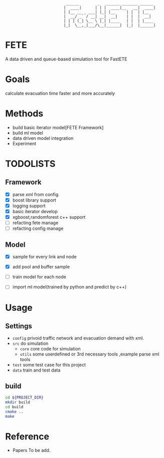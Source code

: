                                ______        _   ______ _______ ______ 
                              |  ____|      | | |  ____|__   __|  ____|
                              | |__ __ _ ___| |_| |__     | |  | |__   
                              |  __/ _` / __| __|  __|    | |  |  __|  
                              | | | (_| \__ \ |_| |____   | |  | |____ 
                              |_|  \__,_|___/\__|______|  |_|  |______|

# FETE
A data driven and  queue-based simulation tool for FastETE 

# Goals
calculate evacuation time faster and  more accurately

# Methods
-  build basic iterator model[FETE Framework]
-  build ml model
-  data driven model integration
-  Experiment

# TODOLISTS
## Framework
- [x] parse xml from config
- [x] boost library support
- [x] logging support
- [x] basic iterator develop
- [x] xgboost,randomforest c++ support
- [ ] refacting fete manage
- [ ] refacting config manage 

## Model
- [x] sample for every link and node
- [x] add pool and buffer sample
- [ ] train model for each node
- [ ] import ml model(trained by python and predict by c++)


# Usage
## Settings
- `config` privoid traffic network and evacuation demand with xml.
- `src` do simulation
    - `core` core code for simulation
    - `utils` some userdefined or 3rd necessary tools ,example parse xml tools
- `test` some test case for this project
- `data` train and test data

## build
```bash
cd ${PROJECT_DIR}
mkdir build
cd build
cmake ..
make
```

# Reference
- Papers To be add.

